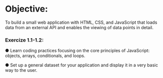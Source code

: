 # Objective:

To build a small web application with HTML, CSS, and JavaScript that loads
data from an external API and enables the viewing of data points in detail.

### Exercize 1.1-1.2:

● Learn coding practices focusing on the core principles of JavaScript: objects, arrays,
conditionals, and loops.

● Set up a general dataset for your application and display it in a very basic way to the user.